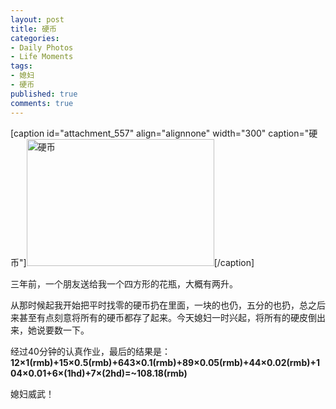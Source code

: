 ```yaml
---
layout: post
title: 硬币
categories:
- Daily Photos
- Life Moments
tags:
- 媳妇
- 硬币
published: true
comments: true
---
```

<p>[caption id="attachment_557" align="alignnone" width="300" caption="硬币"]<a href="http://blog.wangyaodi.com/wp-content/uploads/2010/07/Screen-shot-2010-07-08-at-10.43.33-PM.png"><img class="size-medium wp-image-557 " title="Screen shot 2010-07-08 at 10.43.33 PM" src="http://blog.wangyaodi.com/wp-content/uploads/2010/07/Screen-shot-2010-07-08-at-10.43.33-PM-300x203.png" alt="硬币" width="300" height="203" /></a>[/caption]</p>

<p>三年前，一个朋友送给我一个四方形的花瓶，大概有两升。</p>

<p>从那时候起我开始把平时找零的硬币扔在里面，一块的也仍，五分的也扔，总之后来甚至有点刻意将所有的硬币都存了起来。今天媳妇一时兴起，将所有的硬皮倒出来，她说要数一下。</p>

<p>经过40分钟的认真作业，最后的结果是：
<strong>12×1(rmb)+15×0.5(rmb)+643×0.1(rmb)+89×0.05(rmb)+44×0.02(rmb)+104×0.01+6×(1hd)+7×(2hd)=~108.18(rmb)</strong></p>

<p>媳妇威武！</p>
